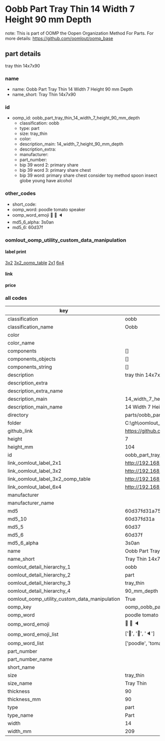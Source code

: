 # Oobb Part Tray Thin 14 Width 7 Height 90 mm Depth  

note: This is part of OOMP the Oopen Organization Method For Parts. For more details: https://github.com/oomlout/oomp_base

##  part details
  



tray thin 14x7x90



### name
* name: Oobb Part Tray Thin 14 Width 7 Height 90 mm Depth
* name_short: Tray Thin 14x7x90 
### id
* oomp_id: oobb_part_tray_thin_14_width_7_height_90_mm_depth
  * classification: oobb
  * type: part
  * size: tray_thin
  * color: 
  * description_main: 14_width_7_height_90_mm_depth
  * description_extra: 
  * manufacturer: 
  * part_number: 
  * bip 39 word 2: primary share
  * bip 39 word 3: primary share chest
  * bip 39 word: primary share chest consider toy method spoon insect globe young have alcohol

### other_codes
* short_code: 
* oomp_word: poodle tomato speaker
* oomp_word_emoji :poodle: :tomato: :speaker:
* md5_6_alpha: 3s0an
* md5_6: 60d37f






### oomlout_oomp_utility_custom_data_manipulation
#### label print
[3x2](http://192.168.1.245:1112/?label=oomp%203s0an)
[3x2_oomp_table](http://192.168.1.108:1112/?label=oomp%203s0an)
[2x1](http://192.168.1.242:1112/?label=oomp%203s0an)
[6x4](http://192.168.1.55:1112/?label=oomp%203s0an)    

#### link

                              

#### price







### all codes 
| key | value |  
| --- | --- |  
| classification | oobb |  
| classification_name | Oobb |  
| color |  |  
| color_name |  |  
| components | [] |  
| components_objects | [] |  
| components_string | [] |  
| description | tray thin 14x7x90 |  
| description_extra |  |  
| description_extra_name |  |  
| description_main | 14_width_7_height_90_mm_depth |  
| description_main_name | 14 Width 7 Height 90 mm Depth |  
| directory | parts/oobb_part_tray_thin_14_width_7_height_90_mm_depth |  
| folder | C:\gh\oomlout_oobb_version_4_generated_parts\parts\oobb_part_tray_thin_14_width_7_height_90_mm_depth |  
| github_link | https://github.com/oomlout/oomlout_oomp_part_src/tree/main/parts/oobb_part_tray_thin_14_width_7_height_90_mm_depth |  
| height | 7 |  
| height_mm | 104 |  
| id | oobb_part_tray_thin_14_width_7_height_90_mm_depth |  
| link_oomlout_label_2x1 | http://192.168.1.242:1112/?label=oomp%203s0an |  
| link_oomlout_label_3x2 | http://192.168.1.245:1112/?label=oomp%203s0an |  
| link_oomlout_label_3x2_oomp_table | http://192.168.1.108:1112/?label=oomp%203s0an |  
| link_oomlout_label_6x4 | http://192.168.1.55:1112/?label=oomp%203s0an |  
| manufacturer |  |  
| manufacturer_name |  |  
| md5 | 60d37fd31a751a5230f332f44f314d55 |  
| md5_10 | 60d37fd31a |  
| md5_5 | 60d37 |  
| md5_6 | 60d37f |  
| md5_6_alpha | 3s0an |  
| name | Oobb Part Tray Thin 14 Width 7 Height 90 mm Depth |  
| name_short | Tray Thin 14x7x90  |  
| oomlout_detail_hierarchy_1 | oobb |  
| oomlout_detail_hierarchy_2 | part |  
| oomlout_detail_hierarchy_3 | tray_thin |  
| oomlout_detail_hierarchy_4 | 90_mm_depth |  
| oomlout_oomp_utility_custom_data_manipulation | True |  
| oomp_key | oomp_oobb_part_tray_thin_14_width_7_height_90_mm_depth |  
| oomp_word | poodle tomato speaker |  
| oomp_word_emoji | :poodle: :tomato: :speaker: |  
| oomp_word_emoji_list | [':poodle:', ':tomato:', ':speaker:'] |  
| oomp_word_list | ['poodle', 'tomato', 'speaker'] |  
| part_number |  |  
| part_number_name |  |  
| short_name |  |  
| size | tray_thin |  
| size_name | Tray Thin |  
| thickness | 90 |  
| thickness_mm | 90 |  
| type | part |  
| type_name | Part |  
| width | 14 |  
| width_mm | 209 |  

